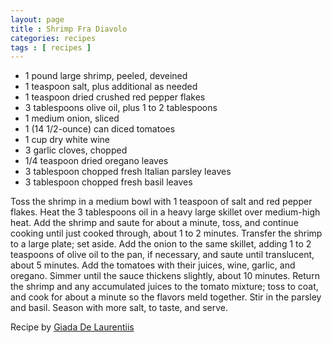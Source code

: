 ```yaml
---
layout: page
title : Shrimp Fra Diavolo
categories: recipes
tags : [ recipes ]
---
```


* 1 pound large shrimp, peeled, deveined
* 1 teaspoon salt, plus additional as needed
* 1 teaspoon dried crushed red pepper flakes
* 3 tablespoons olive oil, plus 1 to 2 tablespoons
* 1 medium onion, sliced
* 1 (14 1/2-ounce) can diced tomatoes
* 1 cup dry white wine
* 3 garlic cloves, chopped
* 1/4 teaspoon dried oregano leaves
* 3 tablespoon chopped fresh Italian parsley leaves
* 3 tablespoon chopped fresh basil leaves

Toss the shrimp in a medium bowl with 1 teaspoon of salt and red pepper flakes. Heat the 3 tablespoons oil in a heavy large skillet over medium-high heat. Add the shrimp and saute for about a minute, toss, and continue cooking until just cooked through, about 1 to 2 minutes. Transfer the shrimp to a large plate; set aside. Add the onion to the same skillet, adding 1 to 2 teaspoons of olive oil to the pan, if necessary, and saute until translucent, about 5 minutes. Add the tomatoes with their juices, wine, garlic, and oregano. Simmer until the sauce thickens slightly, about 10 minutes. Return the shrimp and any accumulated juices to the tomato mixture; toss to coat, and cook for about a minute so the flavors meld together. Stir in the parsley and basil. Season with more salt, to taste, and serve.

Recipe by [Giada De Laurentiis](http://www.foodnetwork.com/food/recipes/recipe/0,,FOOD_9936_26915,00.html)


